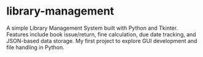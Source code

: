 # library-management
A simple Library Management System built with Python and Tkinter. Features include book issue/return, fine calculation, due date tracking, and JSON-based data storage. My first project to explore GUI development and file handling in Python.
